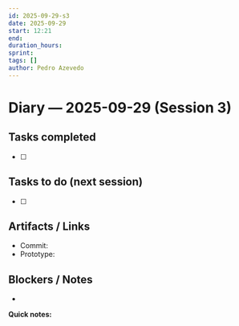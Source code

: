 ```yaml
---
id: 2025-09-29-s3
date: 2025-09-29
start: 12:21
end:
duration_hours:
sprint:
tags: []
author: Pedro Azevedo
---
```


# Diary — 2025-09-29 (Session 3)

## Tasks completed
- [ ]

## Tasks to do (next session)
- [ ]

## Artifacts / Links
- Commit:
- Prototype:

## Blockers / Notes
-

**Quick notes:**
